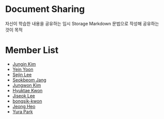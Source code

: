 # Document Sharing

자신이 학습한 내용을 공유하는 임시 Storage
Markdown 문법으로 작성해 공유하는 것이 목적

# Member List

- [Jungin Kim](./jungin-kim/README.md)
- [Yein Yoon](./yein-yoon/README.md)
- [Sejin Lee](./sejin-lee/README.md)
- [Seokbeom Jang](./seokbeom-jang/README.md)
- [Jungwon Kim](./jungwon-kim/README.md)
- [Hyuktae Kwon](./hyuktae-kwon/README.md)
- [Jiseok Lee](./jiseok-lee/README.md)
- [bongsik-kwon](./bongsik-kwon/README.md)
- [Jeong Heo](./jeong-heo/README.md)
- [Yura Park](./yura-park/README.md)
